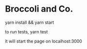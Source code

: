 # Broccoli and Co.

yarn install && yarn start

to run tests, yarn test

it will start the page on localhost:3000
